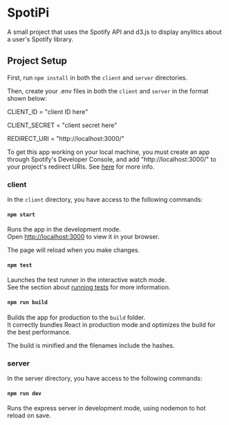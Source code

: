 # SpotiPi
A small project that uses the Spotify API and d3.js to display anylitics about a user's Spotify library.

## Project Setup

First, run `npm install` in both the `client` and `server` directories.

Then, create your .env files in both the `client` and `server` in the format shown below:

CLIENT_ID = "client ID here"

CLIENT_SECRET = "client secret here"

REDIRECT_URI = "http://localhost:3000/"

To get this app working on your local machine, you must create an app through Spotify's Developer Console, and add "http://localhost:3000/" to your project's redirect URIs. See [here](https://spotify.dev/documentation/web-api/quick-start/) for more info.

### client

In the `client` directory, you have access to the following commands:

#### `npm start`

Runs the app in the development mode.\
Open [http://localhost:3000](http://localhost:3000) to view it in your browser.

The page will reload when you make changes.

#### `npm test`

Launches the test runner in the interactive watch mode.\
See the section about [running tests](https://facebook.github.io/create-react-app/docs/running-tests) for more information.

#### `npm run build`

Builds the app for production to the `build` folder.\
It correctly bundles React in production mode and optimizes the build for the best performance.

The build is minified and the filenames include the hashes.

### server

In the server directory, you have access to the following commands:

#### `npm run dev`

Runs the express server in development mode, using nodemon to hot reload on save.
